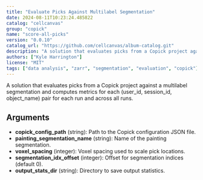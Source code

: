 ```yaml
---
title: "Evaluate Picks Against Multilabel Segmentation"
date: 2024-08-11T10:23:24.485822
catalog: "cellcanvas"
group: "copick"
name: "score-all-picks"
version: "0.0.10"
catalog_url: "https://github.com/cellcanvas/album-catalog.git"
description: "A solution that evaluates picks from a Copick project against a multilabel segmentation and computes metrics for each (user_id, session_id, object_name) pair for each run and across all runs."
authors: ["Kyle Harrington"]
license: "MIT"
tags: ["data analysis", "zarr", "segmentation", "evaluation", "copick"]
---
```


A solution that evaluates picks from a Copick project against a multilabel segmentation and computes metrics for each (user_id, session_id, object_name) pair for each run and across all runs.

## Arguments

- **copick_config_path** (string): Path to the Copick configuration JSON file.
- **painting_segmentation_name** (string): Name of the painting segmentation.
- **voxel_spacing** (integer): Voxel spacing used to scale pick locations.
- **segmentation_idx_offset** (integer): Offset for segmentation indices (default 0).
- **output_stats_dir** (string): Directory to save output statistics.


